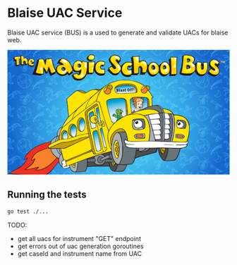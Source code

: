 # Blaise UAC Service

Blaise UAC service (BUS) is a used to generate and validate UACs for blaise web.

![bus](./bus.jpeg)

## Running the tests

```sh
go test ./...
```

TODO:
- get all uacs for instrument "GET" endpoint
- get errors out of uac generation goroutines
- get caseId and instrument name from UAC
